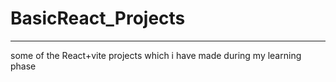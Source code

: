 ﻿# BasicReact_Projects
---
some of the React+vite projects which i have made during my learning phase 
